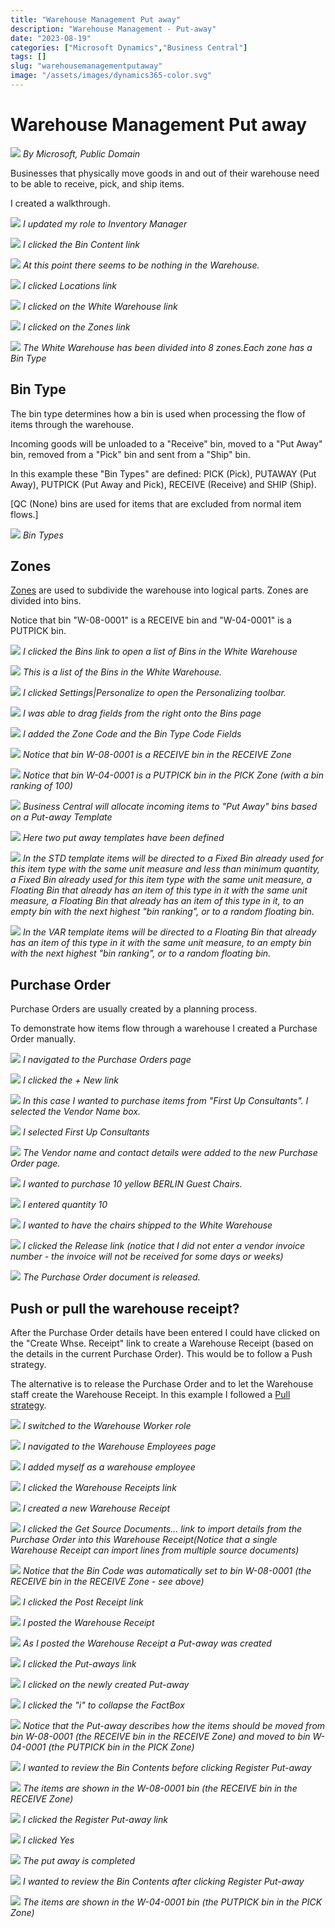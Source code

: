 ```yaml
---
title: "Warehouse Management Put away"
description: "Warehouse Management - Put-away"
date: "2023-08-19"
categories: ["Microsoft Dynamics","Business Central"]
tags: []
slug: "warehousemanagementputaway"
image: "/assets/images/dynamics365-color.svg"
---
```


# Warehouse Management Put away

![](/assets/images/warehousemanagementputaway/dynamics365-color.svg)
*By Microsoft, Public Domain*


Businesses that physically move goods in and out of their warehouse need to be able to receive, pick, and ship items.

I created a walkthrough.

![](/assets/images/warehousemanagementputaway/screen-shot-2023-08-19-at-10.33.47-am-1437x713.png)
*I updated my role to Inventory Manager*

![](/assets/images/warehousemanagementputaway/screen-shot-2023-08-19-at-10.33.58-am-1437x712.png)
*I clicked the Bin Content link*

![](/assets/images/warehousemanagementputaway/screen-shot-2023-08-19-at-10.34.20-am-1441x554.png)
*At this point there seems to be nothing in the Warehouse.*

![](/assets/images/warehousemanagementputaway/screen-shot-2023-08-19-at-10.35.18-am-1439x713.png)
*I clicked Locations link*

![](/assets/images/warehousemanagementputaway/screen-shot-2023-08-19-at-10.35.35-am-890x602.png)
*I clicked on the White Warehouse link*

![](/assets/images/warehousemanagementputaway/screen-shot-2023-08-19-at-10.37.12-am-1435x711.png)
*I clicked on the Zones link*

![](/assets/images/warehousemanagementputaway/screen-shot-2023-08-19-at-10.38.34-am-1439x714.png)
*The White Warehouse has been divided into 8 zones.Each zone has a Bin Type*


## Bin Type

The bin type determines how a bin is used when processing the flow of items through the warehouse.

Incoming goods will be unloaded to a "Receive" bin, moved to a "Put Away" bin, removed from a "Pick" bin and sent from a "Ship" bin.

In this example these "Bin Types" are defined: PICK (Pick), PUTAWAY (Put Away), PUTPICK (Put Away and Pick), RECEIVE (Receive) and SHIP (Ship).

[QC (None) bins are used for items that are excluded from normal item flows.]

![](/assets/images/warehousemanagementputaway/screen-shot-2023-08-19-at-3.37.18-pm-1443x429.png)
*Bin Types*


## Zones

[Zones](https://learn.microsoft.com/en-us/training/modules/set-up-zones-bins/2-set-up-zone) are used to subdivide the warehouse into logical parts. Zones are divided into bins.

Notice that bin "W-08-0001" is a RECEIVE bin and "W-04-0001" is a PUTPICK bin.

![](/assets/images/warehousemanagementputaway/screen-shot-2023-08-19-at-10.38.51-am-1438x713.png)
*I clicked the Bins link to open a list of Bins in the White Warehouse*

![](/assets/images/warehousemanagementputaway/screen-shot-2023-08-19-at-10.39.03-am-1437x711.png)
*This is a list of the Bins in the White Warehouse.*

![](/assets/images/warehousemanagementputaway/screen-shot-2023-08-19-at-10.40.53-am-1431x714.png)
*I clicked Settings|Personalize to open the Personalizing toolbar.*

![](/assets/images/warehousemanagementputaway/screen-shot-2023-08-19-at-10.41.15-am-1438x708.png)
*I was able to drag fields from the right onto the Bins page*

![](/assets/images/warehousemanagementputaway/screen-shot-2023-08-19-at-10.43.18-am-1436x715.png)
*I added the Zone Code and the Bin Type Code Fields*

![](/assets/images/warehousemanagementputaway/screen-shot-2023-08-19-at-10.46.03-am-1436x714.png)
*Notice that bin W-08-0001 is a RECEIVE bin in the RECEIVE Zone*

![](/assets/images/warehousemanagementputaway/screen-shot-2023-08-19-at-10.46.54-am-1438x714.png)
*Notice that bin W-04-0001 is a PUTPICK bin in the PICK Zone (with a bin ranking of 100)*

![](/assets/images/warehousemanagementputaway/screen-shot-2023-08-19-at-10.48.31-am-1438x714.png)
*Business Central will allocate incoming items to "Put Away" bins based on a Put-away Template*

![](/assets/images/warehousemanagementputaway/screen-shot-2023-08-19-at-10.48.43-am-1438x711.png)
*Here two put away templates have been defined*

![](/assets/images/warehousemanagementputaway/screen-shot-2023-08-19-at-10.49.08-am-1439x713.png)
*In the STD template items will be directed to a Fixed Bin already used for this item type with the same unit measure and less than minimum quantity, a Fixed Bin already used for this item type with the same unit measure, a Floating Bin that already has an item of this type in it with the same unit measure, a Floating Bin that already has an item of this type in it, to an empty bin with the next highest "bin ranking", or to a random floating bin.*

![](/assets/images/warehousemanagementputaway/screen-shot-2023-08-19-at-10.49.32-am-1435x712.png)
*In the VAR template items will be directed to a Floating Bin that already has an item of this type in it with the same unit measure, to an empty bin with the next highest "bin ranking", or to a random floating bin.*


## Purchase Order

Purchase Orders are usually created by a planning process.

To demonstrate how items flow through a warehouse I created a Purchase Order manually.

![](/assets/images/warehousemanagementputaway/screen-shot-2023-08-19-at-10.49.57-am-1438x712.png)
*I navigated to the Purchase Orders page*

![](/assets/images/warehousemanagementputaway/screen-shot-2023-08-19-at-10.50.32-am-1439x296.png)
*I clicked the + New link*

![](/assets/images/warehousemanagementputaway/screen-shot-2023-08-19-at-10.50.51-am-1437x711.png)
*In this case I wanted to purchase items from "First Up Consultants". I selected the Vendor Name box.*

![](/assets/images/warehousemanagementputaway/screen-shot-2023-08-19-at-10.51.06-am-1438x711.png)
*I selected First Up Consultants*

![](/assets/images/warehousemanagementputaway/screen-shot-2023-08-19-at-10.51.21-am-1437x714.png)
*The Vendor name and contact details were added to the new Purchase Order page.*

![](/assets/images/warehousemanagementputaway/screen-shot-2023-08-19-at-10.51.42-am-1437x712.png)
*I wanted to purchase 10 yellow BERLIN Guest Chairs.*

![](/assets/images/warehousemanagementputaway/screen-shot-2023-08-19-at-10.52.04-am-1439x713.png)
*I entered quantity 10*

![](/assets/images/warehousemanagementputaway/screen-shot-2023-08-19-at-10.52.26-am-1438x713.png)
*I wanted to have the chairs shipped to the White Warehouse*

![](/assets/images/warehousemanagementputaway/screen-shot-2023-08-19-at-8.27.35-pm-1836x930.png)
*I clicked the Release link (notice that I did not enter a vendor invoice number - the invoice will not be received for some days or weeks)*

![](/assets/images/warehousemanagementputaway/screen-shot-2023-08-19-at-8.27.50-pm-1836x927.png)
*The Purchase Order document is released.*


## Push or pull the warehouse receipt?

After the Purchase Order details have been entered I could have clicked on the "Create Whse. Receipt" link to create a Warehouse Receipt (based on the details in the current Purchase Order). This would be to follow a Push strategy.

The alternative is to release the Purchase Order and to let the Warehouse staff create the Warehouse Receipt. In this example I followed a [Pull strategy](https://usedynamics.com/business-central/warehouse/strategies-when-creating-receipts/).

![](/assets/images/warehousemanagementputaway/screen-shot-2023-08-19-at-10.56.34-am-1435x710.png)
*I switched to the Warehouse Worker role*

![](/assets/images/warehousemanagementputaway/screen-shot-2023-08-19-at-7.55.18-pm-1444x716.png)
*I navigated to the Warehouse Employees page*

![](/assets/images/warehousemanagementputaway/screen-shot-2023-08-19-at-7.56.20-pm-1440x512.png)
*I added myself as a warehouse employee*

![](/assets/images/warehousemanagementputaway/screen-shot-2023-08-19-at-4.52.29-pm-1439x318.png)
*I clicked the Warehouse Receipts link*

![](/assets/images/warehousemanagementputaway/screen-shot-2023-08-19-at-8.25.51-pm-1836x454.png)
*I created a new Warehouse Receipt*

![](/assets/images/warehousemanagementputaway/screen-shot-2023-08-19-at-8.28.21-pm-1836x926.png)
*I clicked the Get Source Documents... link to import details from the Purchase Order into this Warehouse Receipt(Notice that a single Warehouse Receipt can import lines from multiple source documents)*

![](/assets/images/warehousemanagementputaway/screen-shot-2023-08-19-at-8.28.45-pm-1836x928.png)
*Notice that the Bin Code was automatically set to bin W-08-0001 (the RECEIVE bin in the RECEIVE Zone - see above)*

![](/assets/images/warehousemanagementputaway/screen-shot-2023-08-19-at-8.29.16-pm-1836x926.png)
*I clicked the Post Receipt link*

![](/assets/images/warehousemanagementputaway/screen-shot-2023-08-19-at-8.29.26-pm-1836x922.png)
*I posted the Warehouse Receipt*

![](/assets/images/warehousemanagementputaway/screen-shot-2023-08-19-at-8.29.40-pm-1836x927.png)
*As I posted the Warehouse Receipt a Put-away was created*

![](/assets/images/warehousemanagementputaway/screen-shot-2023-08-19-at-8.29.57-pm-1836x342.png)
*I clicked the Put-aways link*

![](/assets/images/warehousemanagementputaway/screen-shot-2023-08-19-at-8.30.10-pm-1836x508.png)
*I clicked on the newly created Put-away*

![](/assets/images/warehousemanagementputaway/screen-shot-2023-08-19-at-8.30.30-pm-1836x926.png)
*I clicked the "i" to collapse the FactBox*

![](/assets/images/warehousemanagementputaway/screen-shot-2023-08-19-at-8.30.45-pm-1836x927.png)
*Notice that the Put-away describes how the items should be moved from bin W-08-0001 (the RECEIVE bin in the RECEIVE Zone) and moved to bin W-04-0001 (the PUTPICK bin in the PICK Zone)*

![](/assets/images/warehousemanagementputaway/screen-shot-2023-08-19-at-8.31.05-pm-1836x925.png)
*I wanted to review the Bin Contents before clicking Register Put-away*

![](/assets/images/warehousemanagementputaway/screen-shot-2023-08-19-at-8.31.39-pm-1836x929.png)
*The items are shown in the W-08-0001 bin (the RECEIVE bin in the RECEIVE Zone)*

![](/assets/images/warehousemanagementputaway/screen-shot-2023-08-19-at-8.31.50-pm-1836x931.png)
*I clicked the Register Put-away link*

![](/assets/images/warehousemanagementputaway/screen-shot-2023-08-19-at-8.31.59-pm-1836x927.png)
*I clicked Yes*

![](/assets/images/warehousemanagementputaway/screen-shot-2023-08-19-at-8.32.10-pm-1836x929.png)
*The put away is completed*

![](/assets/images/warehousemanagementputaway/screen-shot-2023-08-19-at-8.32.26-pm-1836x924.png)
*I wanted to review the Bin Contents after clicking Register Put-away*

![](/assets/images/warehousemanagementputaway/screen-shot-2023-08-19-at-8.32.37-pm-1836x929.png)
*The items are shown in the W-04-0001 bin (the PUTPICK bin in the PICK Zone)*